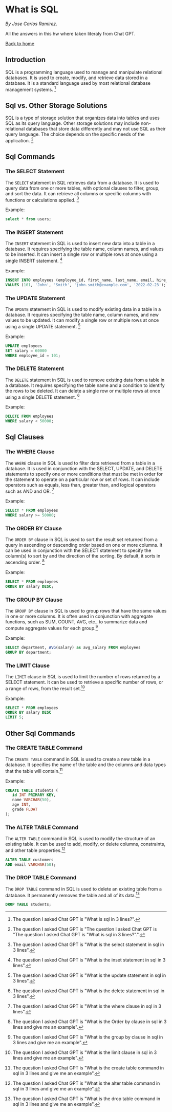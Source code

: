 What is SQL
===========

_By Jose Carlos Ramirez_.

All the answers in this hw where taken literaly from Chat GPT.

[Back to home](./index.md)

Introduction
------------
 
SQL is a programming language used to manage and manipulate relational
databases. It is used to create, modify, and retrieve data stored in a database.
It is a standard language used by most relational database management systems.
[^1]

Sql vs. Other Storage Solutions
-------------------------------

SQL is a type of storage solution that organizes data into tables and uses SQL
as its query language. Other storage solutions may include non-relational
databases that store data differently and may not use SQL as their query
language. The choice depends on the specific needs of the application. [^2]

Sql Commands
------------

### The SELECT Statement

The `SELECT` statement in SQL retrieves data from a database. It is used to
query data from one or more tables, with optional clauses to filter, group, and
sort the data. It can retrieve all columns or specific columns with functions or
calculations applied. [^3]

Example:

```sql
select * from users;
```

### The INSERT Statement

The `INSERT` statement in SQL is used to insert new data into a table in a
database. It requires specifying the table name, column names, and values to be
inserted. It can insert a single row or multiple rows at once using a single
INSERT statement. [^4]

Example:

```sql
INSERT INTO employees (employee_id, first_name, last_name, email, hire_date)
VALUES (101, 'John', 'Smith', 'john.smith@example.com', '2022-02-23');
```

### The UPDATE Statement

The `UPDATE` statement in SQL is used to modify existing data in a table in a
database. It requires specifying the table name, column names, and new values to
be updated. It can modify a single row or multiple rows at once using a single
UPDATE statement. [^5]

Example:

```sql
UPDATE employees
SET salary = 60000
WHERE employee_id = 101;
```

### The DELETE Statement

The `DELETE` statement in SQL is used to remove existing data from a table in a
database. It requires specifying the table name and a condition to identify the
rows to be deleted. It can delete a single row or multiple rows at once using a
single DELETE statement. [^6]

Example:

```sql
DELETE FROM employees
WHERE salary < 50000;
```

Sql Clauses
-----------

### The WHERE Clause

The `WHERE` clause in SQL is used to filter data retrieved from a table in a
database. It is used in conjunction with the SELECT, UPDATE, and DELETE
statements to specify one or more conditions that must be met in order for the
statement to operate on a particular row or set of rows. It can include
operators such as equals, less than, greater than, and logical operators such as
AND and OR. [^7]

Example:

```sql
SELECT * FROM employees
WHERE salary >= 50000;
```

### The ORDER BY Clause

The `ORDER BY` clause in SQL is used to sort the result set returned from a
query in ascending or descending order based on one or more columns. It can be
used in conjunction with the SELECT statement to specify the column(s) to sort
by and the direction of the sorting. By default, it sorts in ascending order.
[^8]

Example:

```sql
SELECT * FROM employees
ORDER BY salary DESC;
```

### The GROUP BY Clause

The `GROUP BY` clause in SQL is used to group rows that have the same values in
one or more columns. It is often used in conjunction with aggregate functions,
such as SUM, COUNT, AVG, etc., to summarize data and compute aggregate values
for each group.[^9]

Example:

```sql
SELECT department, AVG(salary) as avg_salary FROM employees
GROUP BY department;
```

### The LIMIT Clause

The `LIMIT` clause in SQL is used to limit the number of rows returned by a
SELECT statement. It can be used to retrieve a specific number of rows, or a
range of rows, from the result set.[^10]

Example:

```sql
SELECT * FROM employees
ORDER BY salary DESC
LIMIT 5;
```

Other Sql Commands
------------------

### The CREATE TABLE Command

The `CREATE TABLE` command in SQL is used to create a new table in a database.
It specifies the name of the table and the columns and data types that the table
will contain.[^11]

Example:

```sql
CREATE TABLE students (
   id INT PRIMARY KEY,
   name VARCHAR(50),
   age INT,
   grade FLOAT
);
```

### The ALTER TABLE Command

The `ALTER TABLE` command in SQL is used to modify the structure of an existing
table. It can be used to add, modify, or delete columns, constraints, and other
table properties.[^12]

```sql
ALTER TABLE customers
ADD email VARCHAR(50);
```

### The DROP TABLE Command

The `DROP TABLE` command in SQL is used to delete an existing table from a
database. It permanently removes the table and all of its data.[^13]

```sql
DROP TABLE students;
```

[^1]: The question I asked Chat GPT is "What is sql in 3 lines?".
[^2]: The question I asked Chat GPT is "The question I asked Chat GPT is
  "The question I asked Chat GPT is "What is sql in 3 lines?".".
[^3]: The question I asked Chat GPT is "What is the select statement in sql in
  3 lines".
[^4]: The question I asked Chat GPT is "What is the inset statement in sql in
  3 lines".
[^5]: The question I asked Chat GPT is "What is the update statement in sql in
  3 lines".
[^6]: The question I asked Chat GPT is "What is the delete statement in sql in
  3 lines".
[^7]: The question I asked Chat GPT is "What is the where clause in sql in
  3 lines".
[^8]: The question I asked Chat GPT is "What is the Order by clause in sql in 3
  lines and give me an example".
[^9]: The question I asked Chat GPT is "What is the group by clause in sql in 3 
  lines and give me an example".
[^10]: The question I asked Chat GPT is "What is the limit clause in sql in 3
  lines and give me an example".
[^11]: The question I asked Chat GPT is "What is the create table command in
  sql in 3 lines and give me an example".
[^12]: The question I asked Chat GPT is "What is the alter table command in sql
  in 3 lines and give me an example".
[^13]: The question I asked Chat GPT is "What is the drop table command in sql
  in 3 lines and give me an example".
